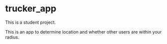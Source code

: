 # trucker_app

This is a student project.

This is an app to determine location and whether other users are within your radius.


